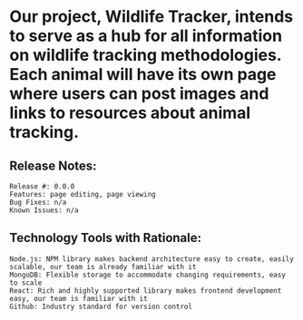 # Our project, Wildlife Tracker, intends to serve as a hub for all information on wildlife tracking methodologies. Each animal will have its own page where users can post images and links to resources about animal tracking. 
## Release Notes:
	Release #: 0.0.0
	Features: page editing, page viewing 
	Bug Fixes: n/a
	Known Issues: n/a

## Technology Tools with Rationale: 
	Node.js: NPM library makes backend architecture easy to create, easily scalable, our team is already familiar with it
	MongoDB: Flexible storage to accommodate changing requirements, easy to scale
  	React: Rich and highly supported library makes frontend development easy, our team is familiar with it
  	Github: Industry standard for version control

